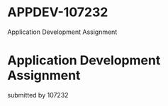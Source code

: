# APPDEV-107232
Application Development Assignment
# Application Development Assignment
submitted by 107232